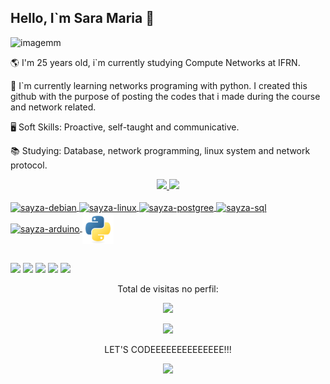## Hello, I`m Sara Maria 👋

![imagemm](https://user-images.githubusercontent.com/99370423/182074771-f70dda77-fb70-4a06-9846-eb41837bf6c3.gif)


🌎 I'm 25 years old, i`m currently studying Compute Networks at IFRN.

💼 I`m currently learning networks programing with python. I created this github with the purpose of posting the codes that i made during the course and network related.

🖥️ Soft Skills: Proactive, self-taught and communicative. 

📚 Studying: Database, network programming, linux system and network protocol.

<div align="center">
  <a href="https://github.com/1Sayza">
  <img height="180em" src="https://github-readme-stats.vercel.app/api?username=1Sayza&show_icons=true&theme=cobalt&include_all_commits=true&count_private=true"/>
  <img height="180em" src="https://github-readme-stats.vercel.app/api/top-langs/?username=1Sayza&layout=compact&langs_count=7&theme=cobalt"/>
</div>

<div style="display: inline_block"><br>
  <img align="center" alt="sayza-debian" height="50" width="50" src="https://cdn.jsdelivr.net/gh/devicons/devicon/icons/debian/debian-original-wordmark.svg">
  <img align="center" alt="sayza-linux" height="50" width="50" src="https://cdn.jsdelivr.net/gh/devicons/devicon/icons/linux/linux-original.svg">
  <img align="center" alt="sayza-postgree" height="50" width="50" src="https://cdn.jsdelivr.net/gh/devicons/devicon/icons/postgresql/postgresql-original-wordmark.svg">
  <img align="center" alt="sayza-sql" height="60" width="60" src="https://cdn.jsdelivr.net/gh/devicons/devicon/icons/mysql/mysql-original-wordmark.svg">
  <img align="center" alt="sayza-arduino" height="50" width="50" src="https://cdn.jsdelivr.net/gh/devicons/devicon/icons/arduino/arduino-original-wordmark.svg">
  <img align="center" alt="sayza-Python" height="50" width="50" src="https://raw.githubusercontent.com/devicons/devicon/master/icons/python/python-original.svg">
 
</div>

## 

<div>
<a href="https://www.youtube.com/channel/UC4j0IGEajW7mQeGK6YS9_Dw" target="_blank"><img src="https://img.shields.io/badge/YouTube-FF0000?style=for-the-badge&logo=youtube&logoColor=white" target="_blank"></a>
  <a href="https://instagram.com/1Sayza" target="_blank"><img src="https://img.shields.io/badge/-Instagram-%23E4405F?style=for-the-badge&logo=instagram&logoColor=white" target="_blank"></a>
 	<a href="https://www.twitch.tv/sayza" target="_blank"><img src="https://img.shields.io/badge/Twitch-9146FF?style=for-the-badge&logo=twitch&logoColor=white" target="_blank"></a>
  <a href = "mailto:saramsmary@gmail.com"><img src="https://img.shields.io/badge/-Gmail-%23333?style=for-the-badge&logo=gmail&logoColor=white" target="_blank"></a>
  <a href="https://www.linkedin.com/in/sara-maria-27462618a/" target="_blank"><img src="https://img.shields.io/badge/-LinkedIn-%230077B5?style=for-the-badge&logo=linkedin&logoColor=white" target="_blank"></a> 

</div>

<div align="center">
<p>Total de visitas no perfil:</p>
<p>
<p>
<p>
<p>
    <img src="https://profile-counter.glitch.me/1Sayza/count.svg"/>
<p>
</p>
</div>


<div align="center">
<img src="https://user-images.githubusercontent.com/99370423/182075333-b237ff90-aea4-43b2-bfed-88601a3a9337.png" width="300px" />
</div>

<p>
<p>

<div align="center">
<p> LET'S CODEEEEEEEEEEEEEE!!! </p>
<p>
<p>
<img src="https://c.tenor.com/dHk-LfzHrtwAAAAi/linux-computer.gif" width="200px" />
</div>
